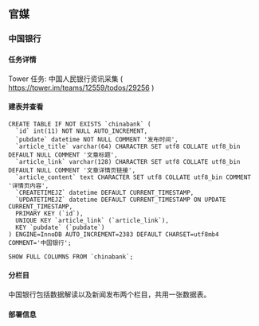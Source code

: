 ## 官媒

### 中国银行 
#### 任务详情 
Tower 任务: 中国人民银行资讯采集 ( https://tower.im/teams/12559/todos/29256 )
#### 建表并查看 
```shell script
CREATE TABLE IF NOT EXISTS `chinabank` (
  `id` int(11) NOT NULL AUTO_INCREMENT,
  `pubdate` datetime NOT NULL COMMENT '发布时间',
  `article_title` varchar(64) CHARACTER SET utf8 COLLATE utf8_bin DEFAULT NULL COMMENT '文章标题',
  `article_link` varchar(128) CHARACTER SET utf8 COLLATE utf8_bin DEFAULT NULL COMMENT '文章详情页链接',
  `article_content` text CHARACTER SET utf8 COLLATE utf8_bin COMMENT '详情页内容',
  `CREATETIMEJZ` datetime DEFAULT CURRENT_TIMESTAMP,
  `UPDATETIMEJZ` datetime DEFAULT CURRENT_TIMESTAMP ON UPDATE CURRENT_TIMESTAMP,
  PRIMARY KEY (`id`),
  UNIQUE KEY `article_link` (`article_link`),
  KEY `pubdate` (`pubdate`)
) ENGINE=InnoDB AUTO_INCREMENT=2383 DEFAULT CHARSET=utf8mb4 COMMENT='中国银行'; 

SHOW FULL COLUMNS FROM `chinabank`;
```
#### 分栏目 
中国银行包括数据解读以及新闻发布两个栏目，共用一张数据表。 
#### 部署信息

